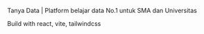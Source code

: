 Tanya Data | Platform belajar data No.1 untuk SMA dan Universitas

Build with react, vite, tailwindcss